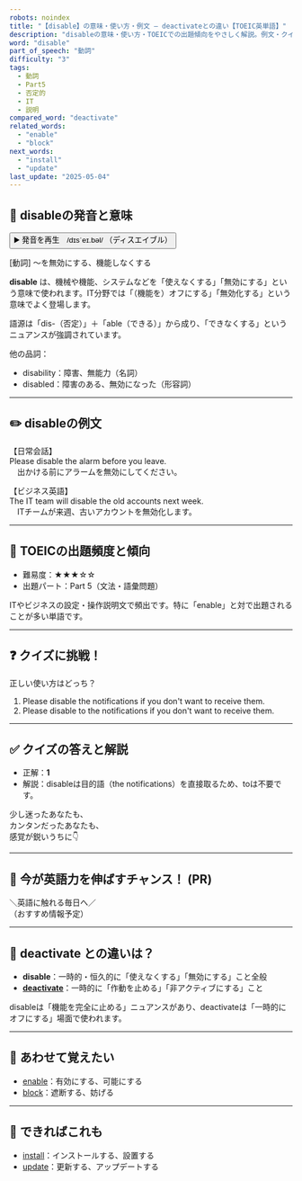 ```yaml
---
robots: noindex
title: "【disable】の意味・使い方・例文 ― deactivateとの違い【TOEIC英単語】"
description: "disableの意味・使い方・TOEICでの出題傾向をやさしく解説。例文・クイズ付きでdeactivateとの違いもわかりやすく学べます。"
word: "disable"
part_of_speech: "動詞"
difficulty: "3"
tags:
  - 動詞
  - Part5
  - 否定的
  - IT
  - 説明
compared_word: "deactivate"
related_words:
  - "enable"
  - "block"
next_words:
  - "install"
  - "update"
last_update: "2025-05-04"
---
```


## 🔰 disableの発音と意味

<button class="play-audio" onclick="playTTS('disable')">
  <span class="play-audio-main">
    ▶️ 発音を再生　/dɪsˈeɪ.bəl/
  </span>
  <span class="play-audio-sub">
    （ディスエイブル）
  </span>
</button>

[動詞] ～を無効にする、機能しなくする

**disable** は、機械や機能、システムなどを「使えなくする」「無効にする」という意味で使われます。IT分野では「（機能を）オフにする」「無効化する」という意味でよく登場します。

語源は「dis-（否定）」＋「able（できる）」から成り、「できなくする」というニュアンスが強調されています。

他の品詞：  
- disability：障害、無能力（名詞）
- disabled：障害のある、無効になった（形容詞）

---

## ✏️ disableの例文

【日常会話】  
Please disable the alarm before you leave.  
　出かける前にアラームを無効にしてください。

【ビジネス英語】  
The IT team will disable the old accounts next week.  
　ITチームが来週、古いアカウントを無効化します。

---

## 🎯 TOEICの出題頻度と傾向

- 難易度：★★★☆☆
- 出題パート：Part 5（文法・語彙問題）

ITやビジネスの設定・操作説明文で頻出です。特に「enable」と対で出題されることが多い単語です。

---

## ❓ クイズに挑戦！

正しい使い方はどっち？

1. Please disable the notifications if you don't want to receive them.  
2. Please disable to the notifications if you don't want to receive them.

---

## ✅ クイズの答えと解説

- 正解：**1**
- 解説：disableは目的語（the notifications）を直接取るため、toは不要です。

少し迷ったあなたも、  
カンタンだったあなたも、  
感覚が鋭いうちに👇️

---

## 🚀 今が英語力を伸ばすチャンス！ (PR)

<div class="info-center">
＼英語に触れる毎日へ／<br>  
（おすすめ情報予定）
</div>

---

## 🤔  deactivate との違いは？

- **disable**：一時的・恒久的に「使えなくする」「無効にする」こと全般
- **[deactivate](/word/deactivate/)**：一時的に「作動を止める」「非アクティブにする」こと

disableは「機能を完全に止める」ニュアンスがあり、deactivateは「一時的にオフにする」場面で使われます。

---

## 🧩 あわせて覚えたい

- [enable](/word/enable/)：有効にする、可能にする
- [block](/word/block/)：遮断する、妨げる

---

## 📖 できればこれも

- [install](/word/install/)：インストールする、設置する
- [update](/word/update/)：更新する、アップデートする

<!-- cvid: aid06_bid34 -->
